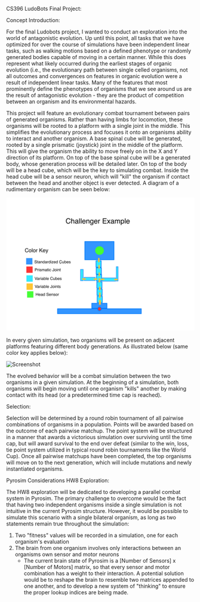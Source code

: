 CS396 LudoBots Final Project:

Concept Introduction:

For the final Ludobots project, I wanted to conduct an exploration into the world of antagonistic evolution. Up until this point, all tasks that we have optimized for over the course of simulations have been independent linear tasks, such as walking motions based on a defined phenotype or randomly generated bodies capable of moving in a certain manner. While this does represent what likely occurred during the earliest stages of organic evolution (i.e., the evolutionary path between single celled organisms, not all outcomes and convergences on features in organic evolution were a result of independent linear tasks. Many of the features that most prominently define the phenotypes of organisms that we see around us are the result of antagonistic evolution - they are the product of competition between an organism and its environmental hazards. 

This project will feature an evolutionary combat tournament between pairs of generated organisms. Rather than having limbs for locomotion, these organisms will be rooted to a platform with a single joint in the middle. This simplifies the evolutionary process and focuses it onto an organisms ability to interact and another organism. A base spinal cube will be generated, rooted by a single prismatic (joystick) joint in the middle of the platform. This will give the organism the ability to move freely on in the X and Y direction of its platform. On top of the base spinal cube will be a generated body, whose generation process will be detailed later. On top of the body will be a head cube, which will be the key to simulating combat. Inside the head cube will be a sensor neuron, which will "kill" the organism if contact between the head and another object is ever detected. A diagram of a rudimentary organism can be seen below:

![Screenshot](challenger_diagram.jpeg)

In every given simulation, two organisms will be present on adjacent platforms featuring different body generations. As illustrated below (same color key applies below):

![Screenshot](matchup_diagram.jpeg)

The evolved behavior will be a combat simulation between the two organisms in a given simulation. At the beginning of a simulation, both organisms will begin moving until one organism "kills" another by making contact with its head (or a predetermined time cap is reached). 

Selection:

Selection will be determined by a round robin tournament of all pairwise combinations of organisms in a population. Points will be awarded based on the outcome of each pairwise matchup. The point system will be structured in a manner that awards a victorious simulation over surviving until the time cap, but will award survival to the end over defeat (similar to the win, loss, tie point system utilized in typical round robin tournaments like the World Cup). Once all pairwise matchups have been completed, the top organisms will move on to the next generation, which will include mutations and newly instantiated organisms. 

Pyrosim Considerations HW8 Exploration:

The HW8 exploration will be dedicated to developing a parallel combat system in Pyrosim. The primary challenge to overcome would be the fact that having two independent organisms inside a single simulation is not intuitive in the current Pyrosim structure. However, it would be possible to simulate this scenario with a single bilateral organism, as long as two statements remain true throughout the simulation:
1. Two "fitness" values will be recorded in a simulation, one for each organism's evaluation
2. The brain from one organism involves only interactions between an organisms own sensor and motor neurons
	- The current brain state of Pyrosim is a [Number of Sensors] x [Number of Motors] matrix, so that every sensor and motor combination has a weight to their interaction. A potential solution would be to reshape the brain to resemble two matrices appended to one another, and to develop a new system of "thinking" to ensure the proper lookup indices are being made. 

